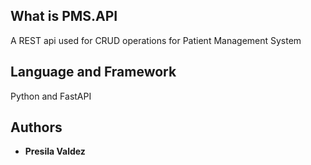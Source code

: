 ## What is PMS.API
A REST api used for CRUD operations for Patient Management System

## Language and Framework
Python and FastAPI

## Authors
* **Presila Valdez**
